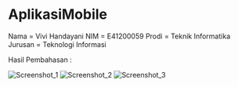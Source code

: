 # AplikasiMobile

Nama    = Vivi Handayani
NIM     = E41200059
Prodi   = Teknik Informatika
Jurusan = Teknologi Informasi

Hasil Pembahasan :

![Screenshot_1](https://user-images.githubusercontent.com/75106541/136274739-90b680e2-1839-49d8-853c-67432844d8f8.jpg)
![Screenshot_2](https://user-images.githubusercontent.com/75106541/136274753-55aceb9f-0ea1-47c2-9f8d-50b81397c1cd.jpg)
![Screenshot_3](https://user-images.githubusercontent.com/75106541/136274755-529bb6df-c519-455a-af48-0e5a2cf70a3f.jpg)
